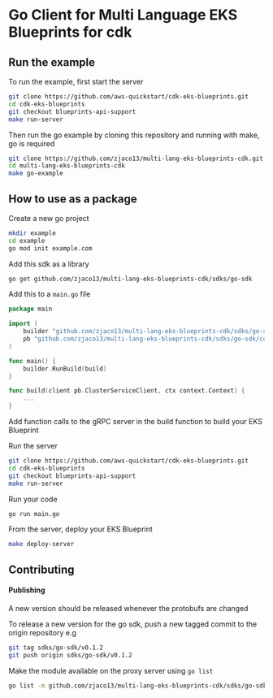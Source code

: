 # Go Client for Multi Language EKS Blueprints for cdk

## Run the example

To run the example, first start the server
```bash
git clone https://github.com/aws-quickstart/cdk-eks-blueprints.git
cd cdk-eks-blueprints
git checkout blueprints-api-support
make run-server
```

Then run the go example by cloning this repository and running with make, go is required
```bash
git clone https://github.com/zjaco13/multi-lang-eks-blueprints-cdk.git
cd multi-lang-eks-blueprints-cdk
make go-example
```

## How to use as a package

Create a new go project
```bash
mkdir example
cd example
go mod init example.com
```

Add this sdk as a library
```bash
go get github.com/zjaco13/multi-lang-eks-blueprints-cdk/sdks/go-sdk
```

Add this to a `main.go` file
```go
package main

import (
	builder "github.com/zjaco13/multi-lang-eks-blueprints-cdk/sdks/go-sdk"
	pb "github.com/zjaco13/multi-lang-eks-blueprints-cdk/sdks/go-sdk/codegen"
)

func main() {
	builder.RunBuild(build)
}

func build(client pb.ClusterServiceClient, ctx context.Context) {
    ...
}
```

Add function calls to the gRPC server in the build function to build your EKS Blueprint

Run the server
```bash
git clone https://github.com/aws-quickstart/cdk-eks-blueprints.git
cd cdk-eks-blueprints
git checkout blueprints-api-support
make run-server
```

Run your code
```bash
go run main.go
```

From the server, deploy your EKS Blueprint
```bash
make deploy-server
```

## Contributing

#### Publishing

A new version should be released whenever the protobufs are changed

To release a new version for the go sdk, push a new tagged commit to the origin repository e.g

```bash
git tag sdks/go-sdk/v0.1.2
git push origin sdks/go-sdk/v0.1.2
```

Make the module available on the proxy server using `go list`

```bash
go list -m github.com/zjaco13/multi-lang-eks-blueprints-cdk/sdks/go-sdk@v0.1.2
```

